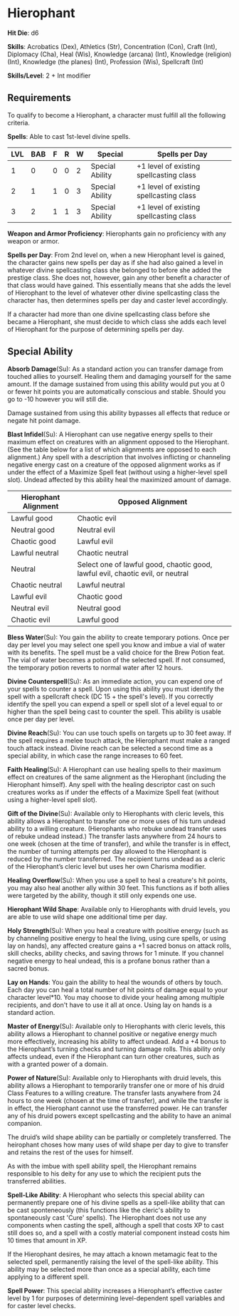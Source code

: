 # Hierophant

**Hit Die**: d6

**Skills**: Acrobatics (Dex), Athletics (Str), Concentration (Con), Craft (Int), Diplomacy (Cha), Heal (Wis), Knowledge (arcana) (Int), Knowledge (religion) (Int), Knowledge (the planes) (Int), Profession (Wis), Spellcraft (Int)

**Skills/Level**: 2 + Int modifier

## Requirements

To qualify to become a Hierophant, a character must fulfill all the following criteria.

**Spells**: Able to cast 1st-level divine spells.

LVL | BAB | F | R | W | Special | Spells per Day
--- | --- | - | - | - | ------- | --------------
1   | 0   | 0 | 0 | 2 | Special Ability | +1 level of existing spellcasting class
2   | 1   | 1 | 0 | 3 | Special Ability | +1 level of existing spellcasting class
3   | 2   | 1 | 1 | 3 | Special Ability | +1 level of existing spellcasting class

**Weapon and Armor Proficiency**: Hierophants gain no proficiency with any weapon or armor.

**Spells per Day**: From 2nd level on, when a new Hierophant level is gained, the character gains new spells per day as if she had also gained a level in whatever divine spellcasting class she belonged to before she added the prestige class. She does not, however, gain any other benefit a character of that class would have gained. This essentially means that she adds the level of Hierophant to the level of whatever other divine spellcasting class the character has, then determines spells per day and caster level accordingly.

If a character had more than one divine spellcasting class before she became a Hierophant, she must decide to which class she adds each level of Hierophant for the purpose of determining spells per day.

## Special Ability

**Absorb Damage**(Su): As a standard action you can transfer damage from touched allies to yourself. Healing them and damaging yourself for the same amount. If the damage sustained from using this ability would put you at 0 or fewer hit points you are automatically conscious and stable. Should you go to -10 however you will still die.

Damage sustained from using this ability bypasses all effects that reduce or negate hit point damage.

**Blast Infidel**(Su): A Hierophant can use negative energy spells to their maximum effect on creatures with an alignment opposed to the Hierophant. (See the table below for a list of which alignments are opposed to each alignment.) Any spell with a description that involves inflicting or channeling negative energy cast on a creature of the opposed alignment works as if under the effect of a Maximize Spell feat (without using a higher-level spell slot). Undead affected by this ability heal the maximized amount of damage. 

Hierophant Alignment | Opposed Alignment
-------------------- | -----------------
Lawful good     |Chaotic evil
Neutral good    |Neutral evil
Chaotic good    |Lawful evil 
Lawful neutral  |Chaotic neutral
Neutral         |Select one of lawful good, chaotic good, lawful evil, chaotic evil, or neutral 
Chaotic neutral |Lawful neutral
Lawful evil     |Chaotic good
Neutral evil    |Neutral good
Chaotic evil    |Lawful good

**Bless Water**(Su): You gain the ability to create temporary potions. Once per day per level you may select one spell you know and imbue a vial of water with its benefits. The spell must be a valid choice for the Brew Potion feat. The vial of water becomes a potion of the selected spell. If not consumed, the temporary potion reverts to normal water after 12 hours.

**Divine Counterspell**(Su): As an immediate action, you can expend one of your spells to counter a spell. Upon using this ability you must identify the spell with a spellcraft check (DC 15 + the spell's level). If you correctly identify the spell you can expend a spell or spell slot of a level equal to or higher than the spell being cast to counter the spell. This ability is usable once per day per level.

**Divine Reach**(Su): You can use touch spells on targets up to 30 feet away. If the spell requires a melee touch attack, the Hierophant must make a ranged touch attack instead. Divine reach can be selected a second time as a special ability, in which case the range increases to 60 feet.

**Faith Healing**(Su): A Hierophant can use healing spells to their maximum effect on creatures of the same alignment as the Hierophant (including the Hierophant himself). Any spell with the healing descriptor cast on such creatures works as if under the effects of a Maximize Spell feat (without using a higher-level spell slot).

**Gift of the Divine**(Su): Available only to Hierophants with cleric levels, this ability allows a Hierophant to transfer one or more uses of his turn undead ability to a willing creature. (Hierophants who rebuke undead transfer uses of rebuke undead instead.) The transfer lasts anywhere from 24 hours to one week (chosen at the time of transfer), and while the transfer is in effect, the number of turning attempts per day allowed to the Hierophant is reduced by the number transferred. The recipient turns undead as a cleric of the Hierophant’s cleric level but uses her own Charisma modifier.

**Healing Overflow**(Su): When you use a spell to heal a creature's hit points, you may also heal another ally within 30 feet. This functions as if both allies were targeted by the ability, though it still only expends one use.

**Hierophant Wild Shape**: Available only to Hierophants with druid levels, you are able to use wild shape one additional time per day.

**Holy Strength**(Su): When you heal a creature with positive energy (such as by channeling positive energy to heal the living, using cure spells, or using lay on hands), any affected creature gains a +1 sacred bonus on attack rolls, skill checks, ability checks, and saving throws for 1 minute. If you channel negative energy to heal undead, this is a profane bonus rather than a sacred bonus.

**Lay on Hands**: You gain the ability to heal the wounds of others by touch. Each day you can heal a total number of hit points of damage equal to your character level*10. You may choose to divide your healing among multiple recipients, and don't have to use it all at once. Using lay on hands is a standard action.

**Master of Energy**(Su): Available only to Hierophants with cleric levels, this ability allows a Hierophant to channel positive or negative energy much more effectively, increasing his ability to affect undead. Add a +4 bonus to the Hierophant’s turning checks and turning damage rolls. This ability only affects undead, even if the Hierophant can turn other creatures, such as with a granted power of a domain.

**Power of Nature**(Su): Available only to Hierophants with druid levels, this ability allows a Hierophant to temporarily transfer one or more of his druid Class Features to a willing creature. The transfer lasts anywhere from 24 hours to one week (chosen at the time of transfer), and while the transfer is in effect, the Hierophant cannot use the transferred power. He can transfer any of his druid powers except spellcasting and the ability to have an animal companion.

The druid’s wild shape ability can be partially or completely transferred. The heirophant choses how many uses of wild shape per day to give to transfer and retains the rest of the uses for himself. 

As with the imbue with spell ability spell, the Hierophant remains responsible to his deity for any use to which the recipient puts the transferred abilities.

**Spell-Like Ability**: A Hierophant who selects this special ability can permanently prepare one of his divine spells as a spell-like ability that can be cast sponteneously (this functions like the cleric's ability to spontaneously cast 'Cure' spells). The Hierophant does not use any components when casting the spell, although a spell that costs XP to cast still does so, and a spell with a costly material component instead costs him 10 times that amount in XP.

If the Hierophant desires, he may attach a known metamagic feat to the selected spell, permanently raising the level of the spell-like ability. This ability may be selected more than once as a special ability, each time applying to a different spell.

**Spell Power**: This special ability increases a Hierophant’s effective caster level by 1 for purposes of determining level-dependent spell variables and for caster level checks.
